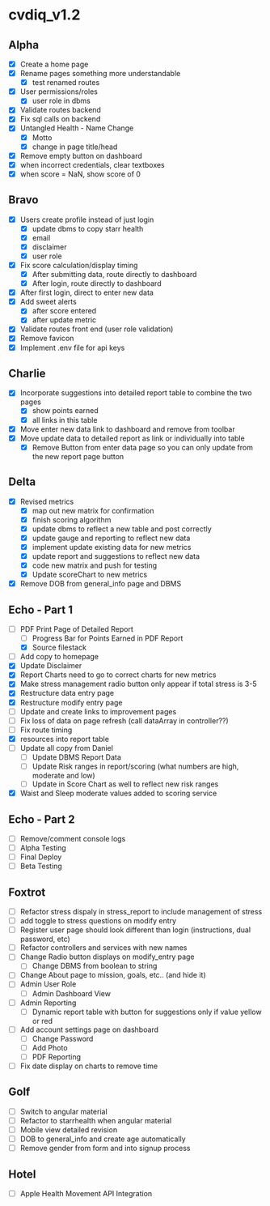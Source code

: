 # cvdiq_v1.2

## Alpha
- [x] Create a home page
- [x] Rename pages something more understandable
	- [x] test renamed routes
- [x] User permissions/roles
	- [x] user role in dbms
- [x] Validate routes backend
- [x] Fix sql calls on backend
- [x] Untangled Health - Name Change
	- [x] Motto
	- [x] change in page title/head
- [x] Remove empty button on dashboard
- [x] when incorrect credentials, clear textboxes
- [x] when score = NaN, show score of 0

## Bravo
- [x] Users create profile instead of just login
	- [x] update dbms to copy starr health
	- [x] email
	- [x] disclaimer 
	- [x] user role
- [x] Fix score calculation/display timing
	- [x] After submitting data, route directly to dashboard
	- [x] After login, route directly to dashboard
- [x] After first login, direct to enter new data
- [x] Add sweet alerts
	- [x] after score entered
	- [x] after update metric
- [x] Validate routes front end (user role validation)
- [x] Remove favicon
- [x] Implement .env file for api keys

## Charlie
- [x] Incorporate suggestions into detailed report table to combine the two pages
	- [x] show points earned
	- [x] all links in this table
- [x] Move enter new data link to dashboard and remove from toolbar
- [x] Move update data to detailed report as link or individually into table
	- [x] Remove Button from enter data page so you can only update from the new report page button

## Delta
- [x] Revised metrics
	- [x] map out new matrix for confirmation
	- [x] finish scoring algorithm
	- [x] update dbms to reflect a new table and post correctly
	- [x] update gauge and reporting to reflect new data
	- [x] implement update existing data for new metrics
	- [x] update report and suggestions to reflect new data
	- [x] code new matrix and push for testing
	- [x] Update scoreChart to new metrics
- [x] Remove DOB from general_info page and DBMS

## Echo - Part 1
- [ ] PDF Print Page of Detailed Report
	- [ ] Progress Bar for Points Earned in PDF Report
	- [x] Source filestack
- [ ] Add copy to homepage
- [x] Update Disclaimer
- [x] Report Charts need to go to correct charts for new metrics
- [x] Make stress management radio button only appear if total stress is 3-5
- [x] Restructure data entry page
- [x] Restructure modify entry page
- [ ] Update and create links to improvement pages
- [ ] Fix loss of data on page refresh (call dataArray in controller??)
- [ ] Fix route timing
- [x] resources into report table
- [ ] Update all copy from Daniel
	- [ ] Update DBMS Report Data
	- [ ] Update Risk ranges in report/scoring (what numbers are high, moderate and low)
	- [ ] Update in Score Chart as well to reflect new risk ranges
- [x] Waist and Sleep moderate values added to scoring service

## Echo - Part 2
- [ ] Remove/comment console logs
- [ ] Alpha Testing
- [ ] Final Deploy
- [ ] Beta Testing

## Foxtrot
- [ ] Refactor stress dispaly in stress_report to include management of stress
- [ ] add toggle to stress questions on modify entry
- [ ] Register user page should look different than login (instructions, dual password, etc)
- [ ] Refactor controllers and services with new names
- [ ] Change Radio button displays on modify_entry page
	- [ ] Change DBMS from boolean to string
- [ ] Change About page to mission, goals, etc.. (and hide it)
- [ ] Admin User Role
	- [ ] Admin Dashboard View
- [ ] Admin Reporting
	- [ ] Dynamic report table with button for suggestions only if value yellow or red
- [ ] Add account settings page on dashboard
	- [ ] Change Password
	- [ ] Add Photo
	- [ ] PDF Reporting
- [ ] Fix date display on charts to remove time

## Golf
- [ ] Switch to angular material
- [ ] Refactor to starrhealth when angular material
- [ ] Mobile view detailed revision
- [ ] DOB to general_info and create age automatically
- [ ] Remove gender from form and into signup process

## Hotel
- [ ] Apple Health Movement API Integration
